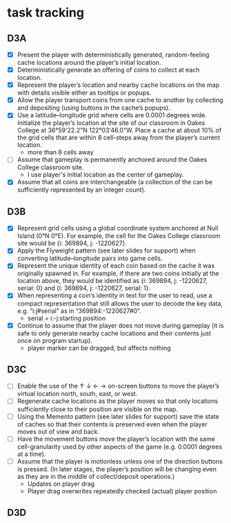 # task tracking

## D3A
- [x] Present the player with deterministically generated, random-feeling cache locations around the player’s initial location.
- [x] Deterministically generate an offering of coins to collect at each location.
- [x] Represent the player’s location and nearby cache locations on the map with details visible either as tooltips or popups.
- [x] Allow the player transport coins from one cache to another by collecting and depositing (using buttons in the cache’s popups).
- [x] Use a latitude–longitude grid where cells are 0.0001 degrees wide. Initialize the player’s location at the site of our classroom in Oakes College at 36°59'22.2"N 122°03'46.0"W. Place a cache at about 10% of the grid cells that are within 8 cell-steps away from the player’s current location.
    - more than 8 cells away
- [ ] Assume that gameplay is permanently anchored around the Oakes College classroom site.
    - I use player's initial location as the center of gameplay.
- [x] Assume that all coins are interchangeable (a collection of the can be sufficiently represented by an integer count).

## D3B
- [x] Represent grid cells using a global coordinate system anchored at Null Island (0°N 0°E). For example, the cell for the Oakes College classroom site would be {i: 369894, j: -1220627}.
- [x] Apply the Flyweight pattern (see later slides for support) when converting latitude–longitude pairs into game cells.
- [x] Represent the unique identity of each coin based on the cache it was originally spawned in. For example, if there are two coins initially at the location above, they would be identified as {i: 369894, j: -1220627, serial: 0} and {i: 369894, j: -1220627, serial: 1}.
- [x] When representing a coin’s identity in text for the user to read, use a compact representation that still allows the user to decode the key data, e.g. “i:j#serial” as in “369894:-1220627#0”.
    - serial = i:-j:starting position
- [x] Continue to assume that the player does not move during gameplay (it is safe to only generate nearby cache locations and their contents just once on program startup).
    - player marker can be dragged, but affects nothing

## D3C
- [ ] Enable the use of the ↑ ↓ ← → on-screen buttons to move the player’s virtual location north, south, east, or west.
- [ ] Regenerate cache locations as the player moves so that only locations sufficiently close to their position are visible on the map.
- [ ] Using the Memento pattern (see later slides for support) save the state of caches so that their contents is preserved even when the player moves out of view and back.
- [ ] Have the movement buttons move the player’s location with the same cell-granularity used by other aspects of the game (e.g. 0.0001 degrees at a time).
- [ ] Assume that the player is motionless unless one of the direction buttons is pressed. (In later stages, the player’s position will be changing even as they are in the middle of collect/deposit operations.)
    - Updates on player drag
    - Player drag overwrites repeatedly checked (actual) player position

## D3D